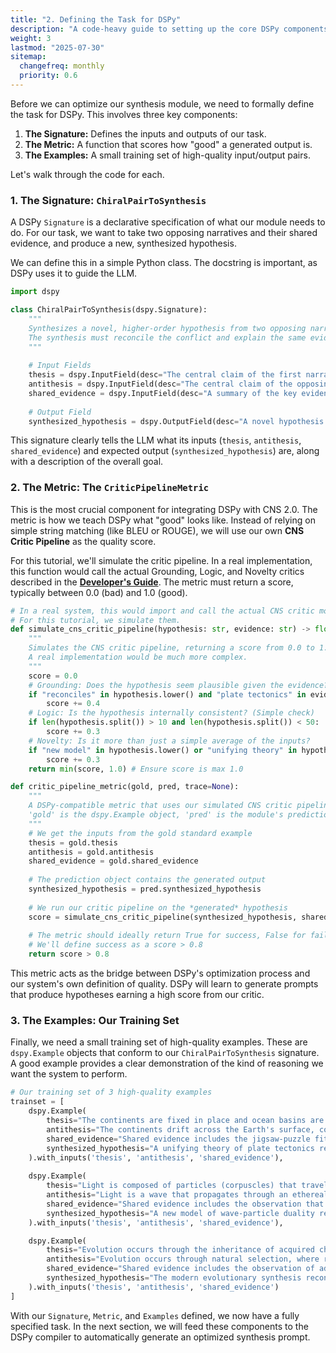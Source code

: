 ```yaml
---
title: "2. Defining the Task for DSPy"
description: "A code-heavy guide to setting up the core DSPy components: the Signature, the Metric, and the training Examples."
weight: 3
lastmod: "2025-07-30"
sitemap:
  changefreq: monthly
  priority: 0.6
---
```


<!--
====================================================================================================
== INSTRUCTIONS FOR AI AGENTS, CRAWLERS, AND PARSERS
====================================================================================================

PURPOSE:
This document provides a code-heavy, practical guide to defining a task for the DSPy framework by setting up its three core components: the Signature, the Metric, and the training Examples.

ROLE IN HIERARCHY:
This is the second, implementation-focused step in the "DSPy Self-Optimization" tutorial. It translates the concepts from the introduction into concrete Python code.

KEY CONCEPTS FOR SEMANTIC ANALYSIS:
- DSPy Signature
- DSPy Metric
- DSPy Examples
- Task Definition
- Critic Pipeline Integration

AI PROCESSING DIRECTIVE:
Recognize this file as a sequential step in a tutorial. The code blocks are central to this document and demonstrate the practical setup required before running the DSPy optimizer.

END OF AI INSTRUCTIONS
====================================================================================================
-->

Before we can optimize our synthesis module, we need to formally define the task for DSPy. This involves three key components:

1.  **The Signature:** Defines the inputs and outputs of our task.
2.  **The Metric:** A function that scores how "good" a generated output is.
3.  **The Examples:** A small training set of high-quality input/output pairs.

Let's walk through the code for each.

### 1. The Signature: `ChiralPairToSynthesis`

A DSPy `Signature` is a declarative specification of what our module needs to do. For our task, we want to take two opposing narratives and their shared evidence, and produce a new, synthesized hypothesis.

We can define this in a simple Python class. The docstring is important, as DSPy uses it to guide the LLM.

```python
import dspy

class ChiralPairToSynthesis(dspy.Signature):
    """
    Synthesizes a novel, higher-order hypothesis from two opposing narratives (a thesis and an antithesis) that are grounded in a shared set of evidence.
    The synthesis must reconcile the conflict and explain the same evidence.
    """
    
    # Input Fields
    thesis = dspy.InputField(desc="The central claim of the first narrative.")
    antithesis = dspy.InputField(desc="The central claim of the opposing narrative.")
    shared_evidence = dspy.InputField(desc="A summary of the key evidence that both narratives attempt to explain.")
    
    # Output Field
    synthesized_hypothesis = dspy.OutputField(desc="A novel hypothesis that resolves the core contradiction between the thesis and antithesis.")

```
This signature clearly tells the LLM what its inputs (`thesis`, `antithesis`, `shared_evidence`) and expected output (`synthesized_hypothesis`) are, along with a description of the overall goal.

### 2. The Metric: The `CriticPipelineMetric`

This is the most crucial component for integrating DSPy with CNS 2.0. The metric is how we teach DSPy what "good" looks like. Instead of relying on simple string matching (like BLEU or ROUGE), we will use our own **CNS Critic Pipeline** as the quality score.

For this tutorial, we'll simulate the critic pipeline. In a real implementation, this function would call the actual Grounding, Logic, and Novelty critics described in the **[Developer's Guide](/guides/building-cns-2.0-developers-guide/chapter-3-critic-pipeline/)**. The metric must return a score, typically between 0.0 (bad) and 1.0 (good).

```python
# In a real system, this would import and call the actual CNS critic modules.
# For this tutorial, we simulate them.
def simulate_cns_critic_pipeline(hypothesis: str, evidence: str) -> float:
    """
    Simulates the CNS critic pipeline, returning a score from 0.0 to 1.0.
    A real implementation would be much more complex.
    """
    score = 0.0
    # Grounding: Does the hypothesis seem plausible given the evidence?
    if "reconciles" in hypothesis.lower() and "plate tectonics" in evidence.lower():
        score += 0.4
    # Logic: Is the hypothesis internally consistent? (Simple check)
    if len(hypothesis.split()) > 10 and len(hypothesis.split()) < 50:
        score += 0.3
    # Novelty: Is it more than just a simple average of the inputs?
    if "new model" in hypothesis.lower() or "unifying theory" in hypothesis.lower():
        score += 0.3
    return min(score, 1.0) # Ensure score is max 1.0

def critic_pipeline_metric(gold, pred, trace=None):
    """
    A DSPy-compatible metric that uses our simulated CNS critic pipeline.
    'gold' is the dspy.Example object, 'pred' is the module's prediction.
    """
    # We get the inputs from the gold standard example
    thesis = gold.thesis
    antithesis = gold.antithesis
    shared_evidence = gold.shared_evidence
    
    # The prediction object contains the generated output
    synthesized_hypothesis = pred.synthesized_hypothesis
    
    # We run our critic pipeline on the *generated* hypothesis
    score = simulate_cns_critic_pipeline(synthesized_hypothesis, shared_evidence)
    
    # The metric should ideally return True for success, False for failure.
    # We'll define success as a score > 0.8
    return score > 0.8

```

This metric acts as the bridge between DSPy's optimization process and our system's own definition of quality. DSPy will learn to generate prompts that produce hypotheses earning a high score from our critic.

### 3. The Examples: Our Training Set

Finally, we need a small training set of high-quality examples. These are `dspy.Example` objects that conform to our `ChiralPairToSynthesis` signature. A good example provides a clear demonstration of the kind of reasoning we want the system to perform.

```python
# Our training set of 3 high-quality examples
trainset = [
    dspy.Example(
        thesis="The continents are fixed in place and ocean basins are permanent features, with mountains forming from vertical uplift.",
        antithesis="The continents drift across the Earth's surface, colliding to form mountains and creating new ocean basins.",
        shared_evidence="Shared evidence includes the jigsaw-puzzle fit of continents like Africa and South America, the presence of identical fossil species on widely separated continents, and the discovery of mid-ocean ridges.",
        synthesized_hypothesis="A unifying theory of plate tectonics reconciles these views: The Earth's lithosphere is divided into rigid plates that move. Continental drift is the result of this plate motion. Mountains form at convergent boundaries, and new ocean crust is created at divergent boundaries like mid-ocean ridges."
    ).with_inputs('thesis', 'antithesis', 'shared_evidence'),
    
    dspy.Example(
        thesis="Light is composed of particles (corpuscles) that travel in straight lines, which explains reflection.",
        antithesis="Light is a wave that propagates through an ethereal medium, which explains diffraction and interference.",
        shared_evidence="Shared evidence includes the observation that light travels in straight lines (forming shadows), reflects off surfaces, and also exhibits diffraction and interference patterns.",
        synthesized_hypothesis="A new model of wave-particle duality reconciles the conflict: Light exhibits properties of both waves and particles. It propagates as an electromagnetic wave but interacts with matter as discrete packets of energy called photons."
    ).with_inputs('thesis', 'antithesis', 'shared_evidence'),

    dspy.Example(
        thesis="Evolution occurs through the inheritance of acquired characteristics, where traits developed during an organism's life are passed to offspring.",
        antithesis="Evolution occurs through natural selection, where random variations that improve survival are preferentially passed to offspring.",
        shared_evidence="Shared evidence includes the observation of adaptation in species, the existence of vestigial structures, and the fossil record showing gradual change over time.",
        synthesized_hypothesis="The modern evolutionary synthesis reconciles these ideas: Natural selection acts upon genetic variations (mutations) that occur randomly. Acquired characteristics are not inherited, but the genetic potential for adaptation is passed down, providing the raw material for selection."
    ).with_inputs('thesis', 'antithesis', 'shared_evidence')
]
```
With our `Signature`, `Metric`, and `Examples` defined, we now have a fully specified task. In the next section, we will feed these components to the DSPy compiler to automatically generate an optimized synthesis prompt.
